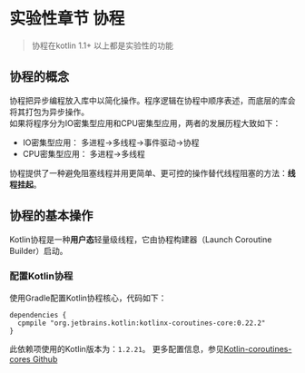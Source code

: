 # 实验性章节 协程
> 协程在kotlin 1.1+ 以上都是实验性的功能

## 协程的概念
协程把异步编程放入库中以简化操作。程序逻辑在协程中顺序表述，而底层的库会将其打包为异步操作。  
如果将程序分为IO密集型应用和CPU密集型应用，两者的发展历程大致如下：
+ IO密集型应用： 多进程→多线程→事件驱动→协程
+ CPU密集型应用： 多进程→多线程

协程提供了一种避免阻塞线程并用更简单、更可控的操作替代线程阻塞的方法：**线程挂起**。

## 协程的基本操作
Kotlin协程是一种**用户态**轻量级线程，它由协程构建器（Launch Coroutine Builder）启动。

### 配置Kotlin协程
使用Gradle配置Kotlin协程核心，代码如下：
```
dependencies {
  cpmpile "org.jetbrains.kotlin:kotlinx-coroutines-core:0.22.2"
}
```
此依赖项使用的Kotlin版本为：`1.2.21`。
更多配置信息，参见[Kotlin-coroutines-cores Github](https://github.com/Kotlin/kotlinx.coroutines#gradle)
